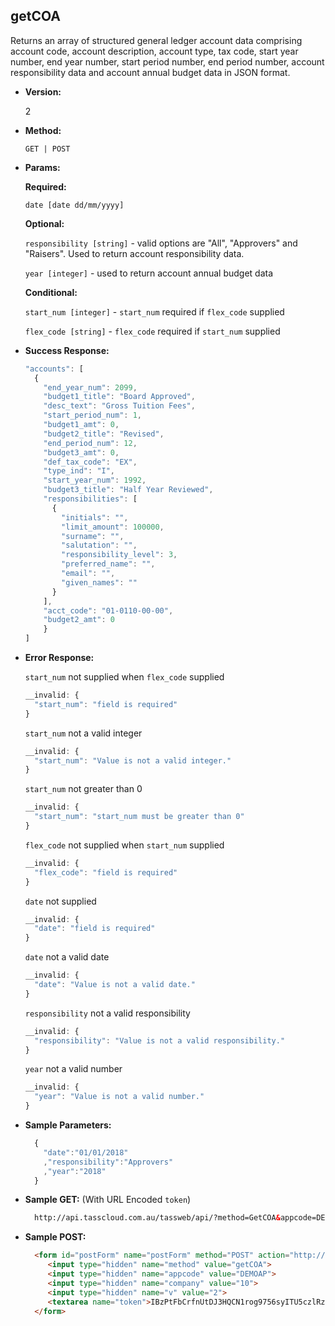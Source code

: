 **getCOA**
----
  Returns an array of structured general ledger account data comprising account code, account description, account type, tax code, start year number, end year number, start period number, end period number, account responsibility data and account annual budget data in JSON format.

* **Version:**

  2

* **Method:**

  `GET | POST`
  
*  **Params:**

   **Required:**
 
   `date [date dd/mm/yyyy]`

   **Optional:**

   `responsibility [string]` - valid options are "All", "Approvers" and "Raisers". Used to return account responsibility data.

   `year [integer]` - used to return account annual budget data

   **Conditional:**

   `start_num [integer]` - `start_num` required if `flex_code` supplied

   `flex_code [string]` - `flex_code` required if `start_num` supplied

* **Success Response:**

    ```javascript
    "accounts": [
      {
        "end_year_num": 2099,
        "budget1_title": "Board Approved",
        "desc_text": "Gross Tuition Fees",
        "start_period_num": 1,
        "budget1_amt": 0,
        "budget2_title": "Revised",
        "end_period_num": 12,
        "budget3_amt": 0,
        "def_tax_code": "EX",
        "type_ind": "I",
        "start_year_num": 1992,
        "budget3_title": "Half Year Reviewed",
        "responsibilities": [
          {
            "initials": "",
            "limit_amount": 100000,
            "surname": "",
            "salutation": "",
            "responsibility_level": 3,
            "preferred_name": "",
            "email": "",
            "given_names": ""
          }
        ],
        "acct_code": "01-0110-00-00",
        "budget2_amt": 0
        }
    ]
    ```
 
* **Error Response:**

    `start_num` not supplied when `flex_code` supplied
    ```javascript
    __invalid: {
      "start_num": "field is required"
    }
    ```

    `start_num` not a valid integer
    ```javascript
    __invalid: {
      "start_num": "Value is not a valid integer."
    }
    ```

    `start_num` not greater than 0
    ```javascript
    __invalid: {
      "start_num": "start_num must be greater than 0"
    }
    ```

    `flex_code` not supplied when `start_num` supplied
    ```javascript
    __invalid: {
      "flex_code": "field is required"
    }
    ```

    `date` not supplied
    ```javascript
    __invalid: {
      "date": "field is required"
    }
    ```
    
    `date` not a valid date
    ```javascript
    __invalid: {
      "date": "Value is not a valid date."
    }
    ```

    `responsibility` not a valid responsibility
    ```javascript
    __invalid: {
      "responsibility": "Value is not a valid responsibility."
    }
    ```

    `year` not a valid number
    ```javascript
    __invalid: {
      "year": "Value is not a valid number."
    }
    
* **Sample Parameters:**

  ```javascript
    { 
      "date":"01/01/2018"
      ,"responsibility":"Approvers"
      ,"year":"2018"
    }
  ```

* **Sample GET:** (With URL Encoded `token`)

  ```HTML
    http://api.tasscloud.com.au/tassweb/api/?method=GetCOA&appcode=DEMOAP&company=10&v=2&token=IBzPtFbCrfnUtDJ3HQCN1rog9756syITU5czlRz1pog%3D
  ```
  
* **Sample POST:**

  ```HTML
    <form id="postForm" name="postForm" method="POST" action="http://api.tasscloud.com.au/tassweb/api/">
       <input type="hidden" name="method" value="getCOA">
       <input type="hidden" name="appcode" value="DEMOAP">
       <input type="hidden" name="company" value="10">
       <input type="hidden" name="v" value="2">
       <textarea name="token">IBzPtFbCrfnUtDJ3HQCN1rog9756syITU5czlRz1pog=</textarea>
    </form>
  ```
